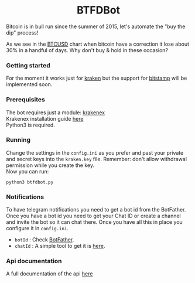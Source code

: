 <h1 align="center">BTFDBot</h1>
Bitcoin is in bull run since the summer of 2015, let's automate the "buy the dip" process! <br />

As we see in the [BTCUSD](https://www.bitcoinwisdom.com/markets/bitstamp/btcusd) chart when bitcoin have a correction it lose about 30% in a handful of days. Why don't buy & hold in these occasion?


### Getting started
For the moment it works just for [kraken](https://www.kraken.com) but the support for [bitstamp](https://www.bitstamp.net) will be implemented soon.


### Prerequisites
The bot requires just a module: [krakenex](https://github.com/veox/python3-krakenex) <br />
Krakenex installation guide [here](https://github.com/veox/python3-krakenex/blob/master/README.rst) <br />
Python3 is required.


### Running 
Change the settings in the `config.ini` as you prefer and past your private and secret keys into the `kraken.key` file. Remember: don't allow withdrawal permission while you create the key. <br />
Now you can run:

`python3 btfdbot.py`


### Notifications
To have telegram notifications you need to get a bot id from the BotFather. Once you have a bot id you need to get your Chat ID or create a channel and invite the bot so it can chat there. Once you have all this in place you configure it in `config.ini`. <br />
- `botId` : Check [BotFather](https://www.telegram.me/BotFather).
- `chatId` : A simple tool to get it is [here](https://github.com/Dodo33/telegram-chatid-dumper).


### Api documentation
A full documentation of the api [here](https://www.kraken.com/help/api)

